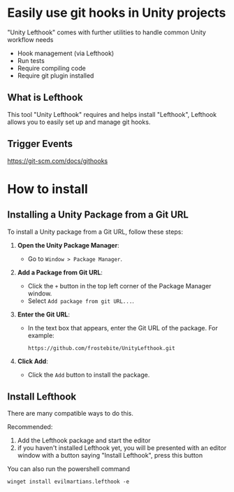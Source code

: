 # Easily use git hooks in Unity projects

"Unity Lefthook" comes with further utilities to handle common Unity workflow needs
- Hook management (via Lefthook)
- Run tests
- Require compiling code
- Require git plugin installed

## What is Lefthook
This tool "Unity Lefthook" requires and helps install "Lefthook", Lefthook allows you to easily set up and manage git hooks.

## Trigger Events
https://git-scm.com/docs/githooks

# How to install

## Installing a Unity Package from a Git URL

To install a Unity package from a Git URL, follow these steps:

1. **Open the Unity Package Manager**:
   - Go to `Window > Package Manager`.

2. **Add a Package from Git URL**:
   - Click the `+` button in the top left corner of the Package Manager window.
   - Select `Add package from git URL...`.

3. **Enter the Git URL**:
   - In the text box that appears, enter the Git URL of the package. For example:
     ```
     https://github.com/frostebite/UnityLefthook.git
     ```

4. **Click Add**:
   - Click the `Add` button to install the package.
  
## Install Lefthook

There are many compatible ways to do this.

Recommended:
1) Add the Lefthook package and start the editor
2) if you haven't installed Lefthook yet, you will be presented with an editor window with a button saying "Install Lefthook", press this button

You can also run the powershell command
```
winget install evilmartians.lefthook -e
```

